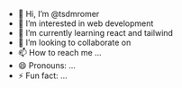 - 👋 Hi, I’m @tsdmromer
- 👀 I’m interested in web development
- 🌱 I’m currently learning react and tailwind
- 💞️ I’m looking to collaborate on 
- 📫 How to reach me ...
- 😄 Pronouns: ...
- ⚡ Fun fact: ...

<!---
tsdmromer/tsdmromer is a ✨ special ✨ repository because its `README.md` (this file) appears on your GitHub profile.
You can click the Preview link to take a look at your changes.
--->
